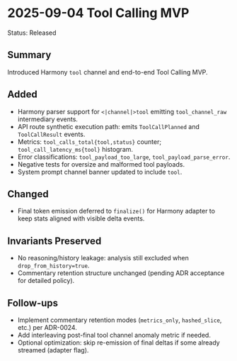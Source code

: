 # 2025-09-04 Tool Calling MVP

Status: Released

## Summary

Introduced Harmony `tool` channel and end-to-end Tool Calling MVP.

## Added

- Harmony parser support for `<|channel|>tool` emitting `tool_channel_raw` intermediary events.
- API route synthetic execution path: emits `ToolCallPlanned` and `ToolCallResult` events.
- Metrics: `tool_calls_total{tool,status}` counter; `tool_call_latency_ms{tool}` histogram.
- Error classifications: `tool_payload_too_large`, `tool_payload_parse_error`.
- Negative tests for oversize and malformed tool payloads.
- System prompt channel banner updated to include `tool`.

## Changed

- Final token emission deferred to `finalize()` for Harmony adapter to keep stats aligned with visible delta events.

## Invariants Preserved

- No reasoning/history leakage: analysis still excluded when `drop_from_history=true`.
- Commentary retention structure unchanged (pending ADR acceptance for detailed policy).

## Follow-ups

- Implement commentary retention modes (`metrics_only`, `hashed_slice`, etc.) per ADR-0024.
- Add interleaving post-final tool channel anomaly metric if needed.
- Optional optimization: skip re-emission of final deltas if some already streamed (adapter flag).
